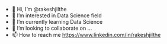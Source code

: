 - 👋 Hi, I’m @rakeshjilthe
- 👀 I’m interested in Data Science field
- 🌱 I’m currently learning Data Science
- 💞️ I’m looking to collaborate on ...
- 📫 How to reach me https://www.linkedin.com/in/rakeshjilthe

<!---
rakeshjilthe/rakeshjilthe is a ✨ special ✨ repository because its `README.md` (this file) appears on your GitHub profile.
You can click the Preview link to take a look at your changes.
--->
